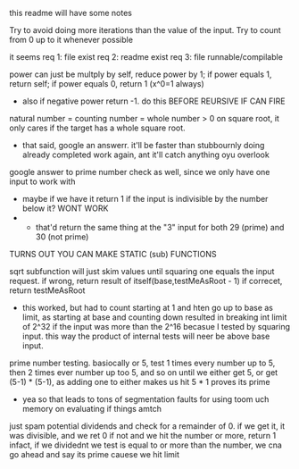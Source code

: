 this readme will have some notes

Try to avoid doing more iterations than the value of the input. Try to count from 0 up to it whenever possible

it seems 
req 1: file exist
req 2: readme exist
req 3: file runnable/compilable


power can just be multply by self, reduce power by 1; if power equals 1, return self; if power equals 0, return 1 (x^0=1 always)
- also if negative power return -1. do this BEFORE REURSIVE IF CAN FIRE

natural number = counting number = whole number > 0
on square root, it only cares if the target  has a whole square root.
- that said, google an answerr. it'll be faster than stubbournly doing already completed work again, ant it'll catch anything oyu overlook

google answer to prime number check as well, since we only have one input to work with
- maybe if we have it return 1 if the input is indivisible by the number below it? WONT WORK
- - that'd return the same thing at the "3" input for both 29 (prime) and 30 (not prime)

TURNS OUT YOU CAN MAKE STATIC (sub) FUNCTIONS

sqrt subfunction will just skim values until squaring one equals the input request. 
if wrong, return result of itself(base,testMeAsRoot - 1)
if correcet, return testMeAsRoot
- this worked, but had to count starting at 1 and hten go up to base as limit, as starting at base and counting down resulted in breaking int limit of 2^32 if the input was more than the 2^16 becasue I tested by squaring input. this way the product of internal tests will neer be above base input.


prime number testing.
basiocally or 5, test 1 times every number up to 5, then 2 times ever number up too 5, and so on until we either get 5, or get (5-1) * (5-1), as adding one to either makes us hit 5 * 1 proves its prime
- yea so that leads to tons of segmentation faults for using toom uch memory on evaluating if things amtch

just spam potential dividends and check for a remainder of 0.
if we get it, it was divisible, and we ret 0
if not and we hit the number or more, return 1
infact, if we dividednt we test is equal to or more than the number, we cna go ahead and say its prime cauese we hit limit

